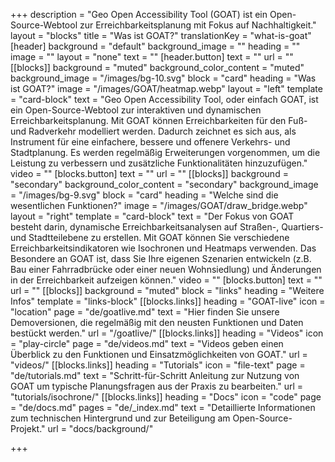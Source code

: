 +++
description = "Geo Open Accessibility Tool (GOAT) ist ein Open-Source-Webtool zur Erreichbarkeitsplanung mit Fokus auf Nachhaltigkeit."
layout = "blocks"
title = "Was ist GOAT?"
translationKey = "what-is-goat"
[header]
background = "default"
background_image = ""
heading = ""
image = ""
layout = "none"
text = ""
[header.button]
text = ""
url = ""
[[blocks]]
background = "muted"
background_color_content = "muted"
background_image = "/images/bg-10.svg"
block = "card"
heading = "Was ist GOAT?"
image = "/images/GOAT/heatmap.webp"
layout = "left"
template = "card-block"
text = "Geo Open Accessibility Tool, oder einfach GOAT, ist ein Open-Source-Webtool zur interaktiven und dynamischen Erreichbarkeitsplanung. Mit GOAT können Erreichbarkeiten für den Fuß- und Radverkehr modelliert werden. Dadurch zeichnet es sich aus, als Instrument für eine einfachere, bessere und offenere Verkehrs- und Stadtplanung. Es werden regelmäßig Erweiterungen vorgenommen, um die Leistung zu verbessern und zusätzliche Funktionalitäten hinzuzufügen."
video = ""
[blocks.button]
text = ""
url = ""
[[blocks]]
background = "secondary"
background_color_content = "secondary"
background_image = "/images/bg-9.svg"
block = "card"
heading = "Welche sind die wesentlichen Funktionen?"
image = "/images/GOAT/draw_bridge.webp"
layout = "right"
template = "card-block"
text = "Der Fokus von GOAT besteht darin, dynamische Erreichbarkeitsanalysen auf Straßen-, Quartiers- und Stadtteilebene zu erstellen. Mit GOAT können Sie verschiedene Erreichbarkeitsindikatoren wie Isochronen und Heatmaps verwenden. Das Besondere an GOAT ist, dass Sie Ihre eigenen Szenarien entwickeln (z.B. Bau einer Fahrradbrücke oder einer neuen Wohnsiedlung) und Änderungen in der Erreichbarkeit aufzeigen können."
video = ""
[blocks.button]
text = ""
url = ""
[[blocks]]
background = "muted"
block = "links"
heading = "Weitere Infos"
template = "links-block"
[[blocks.links]]
heading = "GOAT-live"
icon = "location"
page = "de/goatlive.md"
text = "Hier finden Sie unsere Demoversionen, die regelmäßig mit den neusten Funktionen und Daten bestückt werden."
url = "/goatlive/"
[[blocks.links]]
heading = "Videos"
icon = "play-circle"
page = "de/videos.md"
text = "Videos geben einen Überblick zu den Funktionen und Einsatzmöglichkeiten von GOAT."
url = "videos/"
[[blocks.links]]
heading = "Tutorials"
icon = "file-text"
page = "de/tutorials.md"
text = "Schritt-für-Schritt Anleitung zur Nutzung von GOAT um typische Planungsfragen aus der Praxis zu bearbeiten."
url = "tutorials/isochrone/"
[[blocks.links]]
heading = "Docs"
icon = "code"
page = "de/docs.md"
pages = "de/_index.md"
text = "Detaillierte Informationen zum technischen Hintergrund und zur Beteiligung am Open-Source-Projekt."
url = "docs/background/"

+++
